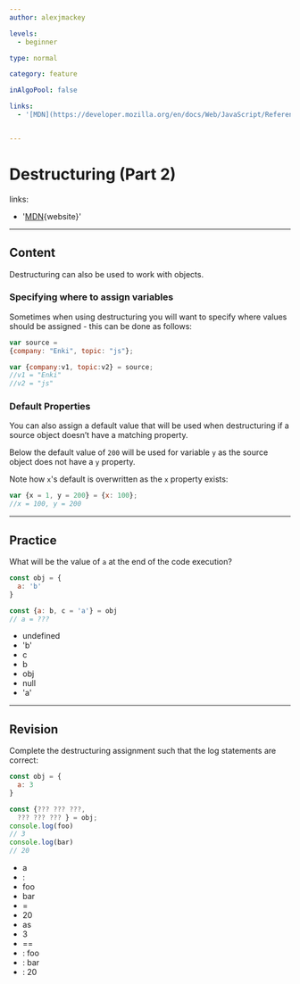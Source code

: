 ```yaml
---
author: alexjmackey

levels:
  - beginner

type: normal

category: feature

inAlgoPool: false

links:
  - '[MDN](https://developer.mozilla.org/en/docs/Web/JavaScript/Reference/Operators/Destructuring_assignment){website}'


---
```

# Destructuring (Part 2)

links:
  
  - '[MDN](https://developer.mozilla.org/en/docs/Web/JavaScript/Reference/Operators/Destructuring_assignment){website}'

---
## Content

Destructuring can also be used to work with objects.

### Specifying where to assign variables

Sometimes when using destructuring you will want to specify where values should be assigned - this can be done as follows:

```javascript
var source =
{company: "Enki", topic: "js"};

var {company:v1, topic:v2} = source;
//v1 = "Enki"
//v2 = "js"

```

### Default Properties

You can also assign a default value that will be used when destructuring if a source object doesn’t have a matching property.

Below the default value of `200` will be used for variable `y` as the source object does not have a `y` property.

Note how `x`'s default is overwritten as the `x` property exists:

```javascript
var {x = 1, y = 200} = {x: 100};
//x = 100, y = 200
```

---
## Practice

What will be the value of `a` at the end of the code execution?

```javascript
const obj = {
  a: 'b'
}

const {a: b, c = 'a'} = obj
// a = ???
```

* undefined
* 'b'
* c
* b
* obj
* null
* 'a'

---
## Revision

Complete the destructuring assignment such that the log statements are correct:

```javascript
const obj = {
  a: 3
}

const {??? ??? ???,
  ??? ??? ??? } = obj;
console.log(foo)
// 3
console.log(bar)
// 20
```

* a
* :
* foo
* bar
* =
* 20
* as
* 3
* ==
* : foo
* : bar
* : 20